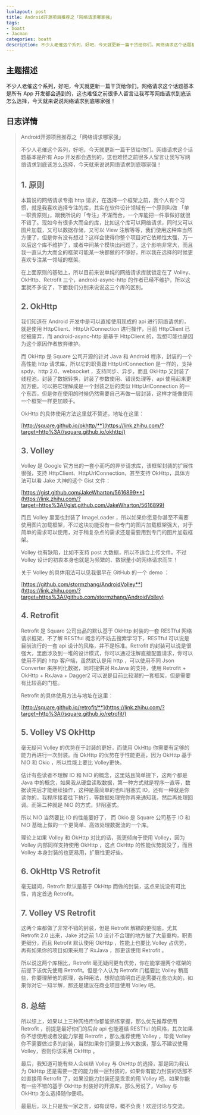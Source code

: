 ```yaml
---
luolayout: post
title: Android开源项目推荐之「网络请求哪家强」
tags:
- boatt
- Jacman
categories: boatt
description: 不少人老催这个系列，好吧，今天就更新一篇干货给你们。网络请求这个话题基本是所有 App 开发都会遇到的，这也难怪之前很多人留言让我写写网络请求到底该怎么选择，今天就来说说网络请求到底哪家强.
---
```

## 主题描述
不少人老催这个系列，好吧，今天就更新一篇干货给你们。网络请求这个话题基本是所有 App 开发都会遇到的，这也难怪之前很多人留言让我写写网络请求到底该怎么选择，今天就来说说网络请求到底哪家强！

<!-- more -->
## 日志详情

> Android开源项目推荐之「网络请求哪家强」
>
> 不少人老催这个系列，好吧，今天就更新一篇干货给你们。网络请求这个话题基本是所有 App 开发都会遇到的，这也难怪之前很多人留言让我写写网络请求到底该怎么选择，今天就来说说网络请求到底哪家强！
>
> ## 1. 原则
>
> 本篇说的网络请求专指 http 请求，在选择一个框架之前，我个人有个习惯，就是我喜欢选择专注的库，其实在软件设计领域有一个原则叫做 「单一职责原则」，跟我所说的「专注」不谋而合，一个库能把一件事做好就很不错了。现如今有很多大而全的库，比如这个库可以网络请求，同时又可以图片加载，又可以数据存储，又可以 View 注解等等，我们使用这种库当然方便了，但是你有没有想过？这样会使得你整个项目对它依赖性太强，万一以后这个库不维护了，或者中间某个模块出问题了，这个影响非常大，而且我一直认为大而全的框架可能某一块都做的不够好，所以我在选择的时候更喜欢专注某一领域的框架。
>
> 在上面原则的基础上，所以目前来说单纯的网络请求库就锁定在了 Volley、OkHttp、Retrofit 三个，android-async-http 的作者已经不维护，所以这里就不多说了，下面我们分别来说说这三个库的区别。
>
> ## 2. OkHttp
>
> 我们知道在 Android 开发中是可以直接使用现成的 api 进行网络请求的，就是使用 HttpClient、HttpUrlConnection 进行操作，目前 HttpClient 已经被废弃，而 android-async-http 是基于 HttpClient 的，我想可能也是因为这个原因作者放弃维护。
>
> 而 OkHttp 是 Square 公司开源的针对 Java 和 Android 程序，封装的一个高性能 http 请求库，所以它的职责跟 HttpUrlConnection 是一样的，支持 spdy、http 2.0、websocket ，支持同步、异步，而且 OkHttp 又封装了线程池，封装了数据转换，封装了参数使用、错误处理等，api 使用起来更加方便。可以把它理解成是一个封装之后的类似 HttpUrlConnection 的一个东西，但是你在使用的时候仍然需要自己再做一层封装，这样才能像使用一个框架一样更加顺手。
>
> OkHttp 的具体使用方法这里就不赘述，地址在这里：
>
> [http://square.github.io/okhttp/**](https://link.zhihu.com/?target=http%3A//square.github.io/okhttp/)
>
> ## 3. Volley
>
> Volley 是 Google 官方出的一套小而巧的异步请求库，该框架封装的扩展性很强，支持 HttpClient、HttpUrlConnection，甚至支持 OkHttp，具体方法可以看 Jake 大神的这个 Gist 文件：
>
> [https://gist.github.com/JakeWharton/5616899**](https://link.zhihu.com/?target=https%3A//gist.github.com/JakeWharton/5616899)
>
> 而且 Volley 里面也封装了 ImageLoader ，所以如果你愿意你甚至不需要使用图片加载框架，不过这块功能没有一些专门的图片加载框架强大，对于简单的需求可以使用，对于稍复杂点的需求还是需要用到专门的图片加载框架。
>
> Volley 也有缺陷，比如不支持 post 大数据，所以不适合上传文件。不过 Volley 设计的初衷本身也就是为频繁的、数据量小的网络请求而生！
>
> 关于 Volley 的具体用法可以见我很早在 GitHub 的一个 demo ：
>
> [https://github.com/stormzhang/AndroidVolley**](https://link.zhihu.com/?target=https%3A//github.com/stormzhang/AndroidVolley)
>
> ## 4. Retrofit
>
> Retrofit 是 Square 公司出品的默认基于 OkHttp 封装的一套 RESTful 网络请求框架，不了解 RESTful 概念的不妨去搜索学习下，RESTful 可以说是目前流行的一套 api 设计的风格，并不是标准。Retrofit 的封装可以说是很强大，里面涉及到一堆的设计模式，你可以通过注解直接配置请求，你可以使用不同的 http 客户端，虽然默认是用 http ，可以使用不同 Json Converter 来序列化数据，同时提供对 RxJava 的支持，使用 Retrofit + OkHttp + RxJava + Dagger2 可以说是目前比较潮的一套框架，但是需要有比较高的门槛。
>
> Retrofit 的具体使用方法与地址在这里：
>
> [http://square.github.io/retrofit/**](https://link.zhihu.com/?target=http%3A//square.github.io/retrofit/)
>
> ## 5. Volley VS OkHttp
>
> 毫无疑问 Volley 的优势在于封装的更好，而使用 OkHttp 你需要有足够的能力再进行一次封装。而 OkHttp 的优势在于性能更高，因为 OkHttp 基于 NIO 和 Okio ，所以性能上要比 Volley更快。
>
> 估计有些读者不理解 IO 和 NIO 的概念，这里姑且简单提下，这两个都是 Java 中的概念，如果我从硬盘读取数据，第一种方式就是程序一直等，数据读完后才能继续操作，这种是最简单的也叫阻塞式 IO，还有一种就是你读你的，我程序接着往下执行，等数据处理完你再来通知我，然后再处理回调。而第二种就是 NIO 的方式，非阻塞式。
>
> 所以 NIO 当然要比 IO 的性能要好了， 而 Okio 是 Square 公司基于 IO 和 NIO 基础上做的一个更简单、高效处理数据流的一个库。
>
> 理论上如果 Volley 和 OkHttp 对比的话，我更倾向于使用 Volley，因为 Volley 内部同样支持使用 OkHttp ，这点 OkHttp 的性能优势就没了，而且 Volley 本身封装的也更易用，扩展性更好些。
>
> ## 6. OkHttp VS Retrofit
>
> 毫无疑问，Retrofit 默认是基于 OkHttp 而做的封装，这点来说没有可比性，肯定首选 Retrofit。
>
> ## 7. Volley VS Retrofit
>
> 这两个库都做了非常不错的封装，但是 Retrofit 解耦的更彻底，尤其 Retrofit 2.0 出来，Jake 对之前 1.0 设计不合理的地方做了大量重构，职责更细分，而且 Retrofit 默认使用 OkHttp ，性能上也要比 Volley 占优势，再有如果你的项目如果采用了 RxJava ，那更该使用 Retrofit 。
>
> 所以说这两个库相比，Retrofit 毫无疑问更有优势，你在能掌握两个框架的前提下该优先使用 Retrofit。但是个人认为 Retrofit 门槛要比 Volley 稍高些，你要理解他的原理，各种用法，想彻底搞明白还是需要花些功夫的，如果你对它一知半解，那还是建议在商业项目使用 Volley 吧。
>
> ## 8. 总结
>
> 所以综上，如果以上三种网络库你都能熟练掌握，那么优先推荐使用 Retrofit ，前提是最好你们的后台 api 也能遵循 RESTful 的风格，其次如果你不想使用或者没能力掌握 Retrofit ，那么推荐使用 Volley ，毕竟 Volley 你不需要做过多的封装，当然如果你们需要上传大数据，那么不建议使用 Volley，否则你该采用 OkHttp 。
>
> 最后，我知道可能有些人会纠结 Volley 与 OkHttp 的选择，那是因为我认为 OkHttp 还是需要一定的能力做一层封装的，如果你有能力封装的话那不如直接用 Retrofit 了，如果没能力封装还是乖乖的用 Volley 吧，如果你能有一些不错的基于 OkHttp 封装好的开源库，那么另说了，Volley 与 OkHttp 怎么选择随你便呗。
>
> 最最后，以上只是我一家之言，如有误导，概不负责！欢迎讨论与交流。